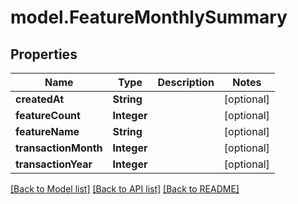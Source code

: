 # model.FeatureMonthlySummary

## Properties
Name | Type | Description | Notes
------------ | ------------- | ------------- | -------------
**createdAt** | **String** |  | [optional] 
**featureCount** | **Integer** |  | [optional] 
**featureName** | **String** |  | [optional] 
**transactionMonth** | **Integer** |  | [optional] 
**transactionYear** | **Integer** |  | [optional] 

[[Back to Model list]](../README.md#documentation-for-models) [[Back to API list]](../README.md#documentation-for-api-endpoints) [[Back to README]](../README.md)


